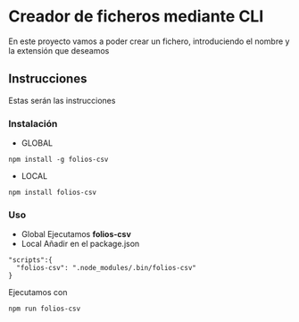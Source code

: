 # Creador de ficheros mediante CLI
En este proyecto vamos a poder crear un fichero, introduciendo el nombre y la extensión que deseamos

## Instrucciones
Estas serán las instrucciones

### Instalación

* GLOBAL
```
npm install -g folios-csv
```
* LOCAL
```
npm install folios-csv
```

### Uso
* Global
Ejecutamos **folios-csv**
* Local
Añadir en el package.json
```
"scripts":{
  "folios-csv": ".node_modules/.bin/folios-csv"
}
```
Ejecutamos con
```
npm run folios-csv
```

